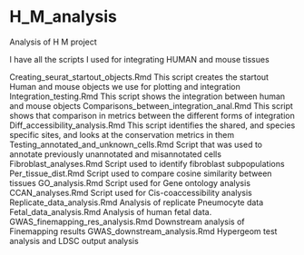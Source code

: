# H_M_analysis
Analysis of H M project

I have all the scripts I used for integrating HUMAN and mouse tissues

Creating_seurat_startout_objects.Rmd
This script creates the startout Human and mouse objects we use for plotting and integration
Integration_testing.Rmd
This script shows the integration between human and mouse objects
Comparisons_between_integration_anal.Rmd
This script shows that comparison in metrics between the different forms of integration
Diff_accessibility_analysis.Rmd
This script identifies the shared, and species specific sites, and looks at the conservation metrics in them
Testing_annotated_and_unknown_cells.Rmd
Script that was used to annotate previously unannotated and misannotated cells
Fibroblast_analyses.Rmd
Script used to identify fibroblast subpopulations
Per_tissue_dist.Rmd
Script used to compare cosine similarity between tissues
GO_analysis.Rmd
Script used for Gene ontology analysis
CCAN_analyses.Rmd
Script used for Cis-coaccessibility analysis
Replicate_data_analysis.Rmd
Analysis of replicate Pneumocyte data
Fetal_data_analysis.Rmd
Analysis of human fetal data.
GWAS_finemapping_res_analysis.Rmd
Downstream analysis of Finemapping results
GWAS_downstream_analysis.Rmd
Hypergeom test analysis and LDSC output analysis 
